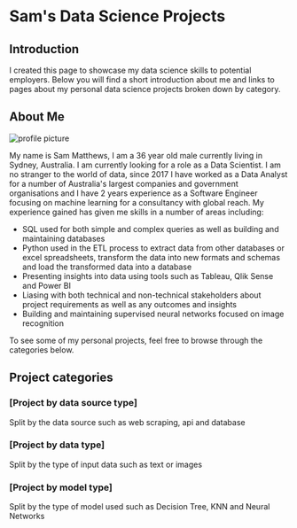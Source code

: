 # Sam's Data Science Projects

## Introduction

I created this page to showcase my data science skills to potential employers. Below you will find a short introduction about me and links to pages about my personal data science projects broken down by category.

## About Me
![profile picture](https://user-images.githubusercontent.com/18587666/134286830-0491280b-4e79-45ed-9340-942bf1308e40.jpg)

My name is Sam Matthews, I am a 36 year old male currently living in Sydney, Australia. I am currently looking for a role as a Data Scientist. I am no stranger to the world of data, since 2017 I have worked as a Data Analyst for a number of Australia's largest companies and government organisations and I have 2 years experience as a Software Engineer focusing on machine learning for a consultancy with global reach. My experience gained has given me skills in a number of areas including:
- SQL used for both simple and complex queries as well as building and maintaining databases
- Python used in the ETL process to extract data from other databases or excel spreadsheets, transform the data into new formats and schemas and load the transformed data into a database
- Presenting insights into data using tools such as Tableau, Qlik Sense and Power BI
- Liasing with both technical and non-technical stakeholders about project requirements as well as any outcomes and insights
- Building and maintaining supervised neural networks focused on image recognition

To see some of my personal projects, feel free to browse through the categories below.

## Project categories

### [Project by data source type]
Split by the data source such as web scraping, api and database

### [Project by data type]
Split by the type of input data such as text or images

### [Project by model type]
Split by the type of model used such as Decision Tree, KNN and Neural Networks
